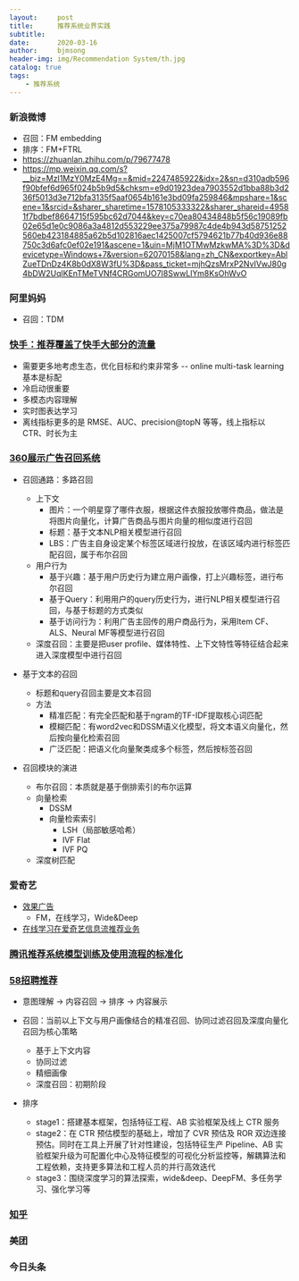 ```yaml
---
layout:     post
title:      推荐系统业界实践
subtitle:   
date:       2020-03-16
author:     bjmsong
header-img: img/Recommendation System/th.jpg
catalog: true
tags:
    - 推荐系统
---
```




### 新浪微博
- 召回：FM embedding
- 排序：FM+FTRL
- https://zhuanlan.zhihu.com/p/79677478
- https://mp.weixin.qq.com/s?__biz=MzI1MzY0MzE4Mg==&mid=2247485922&idx=2&sn=d310adb596f90bfef6d965f024b5b9d5&chksm=e9d01923dea7903552d1bba88b3d236f5013d3e712bfa3135f5aaf0654b161e3bd09fa259846&mpshare=1&scene=1&srcid=&sharer_sharetime=1578105333322&sharer_shareid=49581f7bdbef8664715f595bc62d7044&key=c70ea80434848b5f56c19089fb02e65d1e0c9086a3a4812d553229ee375a79987c4de4b943d58751252560eb423184885a62b5d102816aec1425007cf5794621b77b40d936e88750c3d6afc0ef02e191&ascene=1&uin=MjM1OTMwMzkwMA%3D%3D&devicetype=Windows+7&version=62070158&lang=zh_CN&exportkey=AblZueTDnDz4K8b0dX8W3fU%3D&pass_ticket=mjhQzsMrxP2NvIVwJ80g4bDW2UqlKEnTMeTVNf4CRGomUO7I8SwwLIYm8KsOhWvO



### 阿里妈妈
- 召回：TDM



### [快手：推荐覆盖了快手大部分的流量](https://mp.weixin.qq.com/s?__biz=MzU1NDA4NjU2MA==&mid=2247498914&idx=2&sn=adf08d6536694a743e16f78cceba0f4b&chksm=fbea456dcc9dcc7b6844c5e8e89aa26eda38691fbf22b6eb80821effca6f945f519ed49dd20c&mpshare=1&scene=1&srcid=&sharer_sharetime=1573570719374&sharer_shareid=49581f7bdbef8664715f595bc62d7044&key=7e7d5ce0d960a1f924ae0d8634fb457a007b2b14e11a1d1a7ebb2b7c9610ec6b78f7165dd1d23bfb919c6a86073c3066f9d679406c135b73b0817757899e052d2d27f627b7178f4c097b34300b7b2ef8&ascene=1&uin=MjM1OTMwMzkwMA%3D%3D&devicetype=Windows+7&version=62070152&lang=zh_CN&pass_ticket=gd9xEtuY4W21P%2BXGRqDGswdbHvyZZJTrRy6smCdZoYMTxRtU7jUmWmcuzbnc2Z%2Bb)
- 需要更多地考虑生态，优化目标和约束非常多 -- online multi-task learning 基本是标配
- 冷启动很重要
- 多模态内容理解
- 实时图表达学习
- 离线指标更多的是 RMSE、AUC、precision@topN 等等，线上指标以 CTR、时长为主



### [360展示广告召回系统](https://mp.weixin.qq.com/s?__biz=MzU1NTMyOTI4Mw==&mid=2247494825&idx=2&sn=92f59195e8e4e6b33af6dfa63df6a2b3&chksm=fbd75ec5cca0d7d36752d787d7fc0191b0ecccdb56bda335fa553635f241c20af1f768983f7d&mpshare=1&scene=1&srcid=&sharer_sharetime=1571967868415&sharer_shareid=49581f7bdbef8664715f595bc62d7044&key=48945bec6f7dd431968817405e0360a8cf9a4e6cada65501612c565e5593874b149128cef3c8f1627a77b8c8af41445c7123fbf0a81bbef06330e3f1dfc41d133434649519ad10293428c02ce471c5bf&ascene=1&uin=MjM1OTMwMzkwMA%3D%3D&devicetype=Windows+7&version=62070141&lang=zh_CN&pass_ticket=WauZxOWQkYozzbjeSiIPkTivNfRRjdG7JbVr7yaLtIqtyjGbzDE0p97%2BlyDQdVLs)

- 召回通路：多路召回
  - 上下文
    - 图片：一个明星穿了哪件衣服，根据这件衣服投放哪件商品，做法是将图片向量化，计算广告商品与图片向量的相似度进行召回
    - 标题：基于文本NLP相关模型进行召回
    - LBS：广告主自身设定某个标签区域进行投放，在该区域内进行标签匹配召回，属于布尔召回
  - 用户行为
    - 基于兴趣：基于用户历史行为建立用户画像，打上兴趣标签，进行布尔召回
    - 基于Query：利用用户的query历史行为，进行NLP相关模型进行召回，与基于标题的方式类似
    - 基于访问行为：利用广告主回传的用户商品行为，采用Item CF、ALS、Neural MF等模型进行召回
  - 深度召回：主要是把user profile、媒体特性、上下文特性等特征结合起来进入深度模型中进行召回

- 基于文本的召回
  - 标题和query召回主要是文本召回
  - 方法
    - 精准匹配：有完全匹配和基于ngram的TF-IDF提取核心词匹配
    - 模糊匹配：有word2vec和DSSM语义化模型，将文本语义向量化，然后按向量化检索召回
    - 广泛匹配：把语义化向量聚类成多个标签，然后按标签召回
- 召回模块的演进
  - 布尔召回：本质就是基于倒排索引的布尔运算
  - 向量检索
    - DSSM
    - 向量检索索引
      - LSH（局部敏感哈希）
      - IVF Flat
      - IVF PQ
  - 深度树匹配



### 爱奇艺

- [效果广告](https://mp.weixin.qq.com/s?__biz=MzU1NTMyOTI4Mw==&mid=2247494579&idx=1&sn=b5274f98c5cfae81d1af68944d3252df&chksm=fbd759dfcca0d0c9f8ab04bebee04b0d7fd6fdd3eae87d3ef475fb26e03b402999c31621d034&scene=21#wechat_redirect)
  - FM，在线学习，Wide&Deep
- [在线学习在爱奇艺信息流推荐业务](https://mp.weixin.qq.com/s?__biz=MzI0MjczMjM2NA==&mid=2247485698&idx=1&sn=e9e3c9a6bd7a1d1388b72438127b4e39&chksm=e9769521de011c371582c5ff96a846338487a1d7a66b99bc036711720a4a131a3cc0e5ee8002&scene=0&xtrack=1&key=5418d699bf014e6147b856a6de255092860b176820ac7b3c9b7557d227ebe5ccebc0f7aac19d4e12ec4b8e2c00464cbf3f5755c3f707843b0f41c34c3396340837f2bcdb5b33ad585a36a79e94bbd4d6&ascene=1&uin=MjM1OTMwMzkwMA%3D%3D&devicetype=Windows+7&version=62070152&lang=zh_CN&pass_ticket=0Ew4y4BhduC9k8vI2Km3T94qWjfgoH5YtMwrOYl1WmcYe2wP7xmWgNs9WefMc%2FR6)



### [腾讯推荐系统模型训练及使用流程的标准化](https://mp.weixin.qq.com/s?__biz=MzU1NTMyOTI4Mw==&mid=2247495039&idx=1&sn=35905df6cd4ef33d2ce505d284d3c8ad&chksm=fbd75f13cca0d605c17bf7a8b3b899b7798a590008625fcffbf00d77c2451249bbdc086d6b18&mpshare=1&scene=1&srcid=1104XpPajXp6gq62afBuMvmH&sharer_sharetime=1572830346981&sharer_shareid=7470b5f543d9cda449788eaef8277a5c&key=d515a101b3d635ed54cd6f5fef500e639c0c1af6dfb8d6cb9b537a8a5bf4710cb80f89e58f5f02c8fd0e9fc3c65de069a7479f5168012234f513a0525d385fbcca8ac4772d9d96928c22074559c41e9b&ascene=1&uin=MjM1OTMwMzkwMA%3D%3D&devicetype=Windows+7&version=62070152&lang=zh_CN&pass_ticket=LP%2BeJbVSoUnpFGrFF0jkMhYuRBFEXQ4jgRZzE3Lc3uQG2Hh9YJp6FpIsB6GCp5dU)



### [58招聘推荐](https://mp.weixin.qq.com/s?__biz=MzU1NTMyOTI4Mw==&mid=2247495381&idx=1&sn=4dfd39fe16a402ffef8e32235aa36b21&chksm=fbd75cb9cca0d5af552d9958a3a08690d2767a3f0165537108231bff157fbaf28bd45760ea6b&mpshare=1&scene=1&srcid=&sharer_sharetime=1573811182670&sharer_shareid=3355bd81b8f021d64c46733a0494cea6&key=7e7d5ce0d960a1f97a2d2feee0295a6cc9db0ff6c860996ab649d5f6a44f299d749038e746079c149a5c689d36fd322f89e1629b3ec6f9c9d666638cd23fc5a70b07c6bd03e9db53b696252cca062c36&ascene=1&uin=MjM1OTMwMzkwMA%3D%3D&devicetype=Windows+7&version=62070158&lang=zh_CN&pass_ticket=Va342U0A%2BfJX4d2SUjPRf3rkXzdsoUJT77hjvRTOE5QYvsQ5H80tf2a5PK%2B3%2FuuO)

- 意图理解 -> 内容召回 -> 排序 -> 内容展示

- 召回：当前以上下文与用户画像结合的精准召回、协同过滤召回及深度向量化召回为核心策略

  - 基于上下文内容
  - 协同过滤
  - 精细画像
  - 深度召回：初期阶段

- 排序

  - stage1：搭建基本框架，包括特征工程、AB 实验框架及线上 CTR 服务
  - stage2：在 CTR 预估模型的基础上，增加了 CVR 预估及 ROR 双边连接预估。同时在工具上开展了针对性建设，包括特征生产 Pipeline、AB 实验框架升级为可配置化中心及特征模型的可视化分析监控等，解耦算法和工程依赖，支持更多算法和工程人员的并行高效迭代
  - stage3：围绕深度学习的算法探索，wide&deep、DeepFM、多任务学习、强化学习等

  

### [知乎](https://mp.weixin.qq.com/s?__biz=MzI1MzY0MzE4Mg==&mid=2247485932&idx=1&sn=cd44dec823903e3d154a33facbef3fcd&chksm=e9d0192ddea7903bf7a4de878962a5b30a51a2a2c442c8435d1e4528d82d8389ef5dbedbcc3a&mpshare=1&scene=1&srcid=&sharer_sharetime=1578358420486&sharer_shareid=49581f7bdbef8664715f595bc62d7044&key=3875ba7cfea7321061e094bd3899cb418b6fb69952dfb2ba08a84782e863ad0313d1c01bfe8de1e4d064cff6ef5c4e36a7c7beb0a16f979d28fc49ad9d9d49b1b46be661fcaa61e4aac096641e3f82a8&ascene=1&uin=MjM1OTMwMzkwMA%3D%3D&devicetype=Windows+7&version=62070158&lang=zh_CN&exportkey=AQ1rBemcHTpXSr%2BZDPREBrk%3D&pass_ticket=gU5xoKZAPrWVr7QKKEyfApKJB2eoGzH1cjGyK9aGx1pCSGKBD%2B7P00RR1IcwKhBL)



### 美团



### 今日头条

